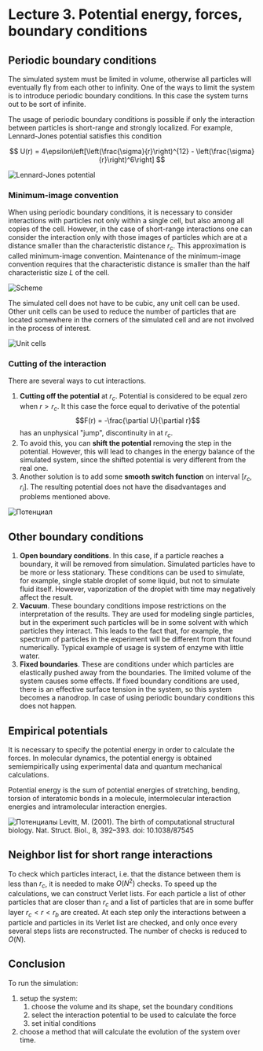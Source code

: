 # Lecture 3. Potential energy, forces, boundary conditions

## Periodic boundary conditions

The simulated system must be limited in volume, otherwise all particles will eventually fly from each other to infinity.
One of the ways to limit the system is to introduce periodic boundary conditions.
In this case the system turns out to be sort of infinite.

The usage of periodic boundary conditions is possible if only the interaction between particles is short-range and strongly localized.
For example, Lennard-Jones potential satisfies this condition

$$
U(r) = 4\epsilon\left[\left(\frac{\sigma}{r}\right)^{12} - \left(\frac{\sigma}{r}\right)^6\right]
$$

![Lennard-Jones potential](images/LJ_potential.png)

### Minimum-image convention

When using periodic boundary conditions, it is necessary to consider interactions with particles not only within a single cell, but also among all copies of the cell.
However, in the case of short-range interactions one can consider the interaction only with those images of particles which are at a distance smaller than the characteristic distance $r_c$.
This approximation is called minimum-image convention.
Maintenance of the minimum-image convention requires that the characteristic distance is smaller than the half characteristic size $L$ of the cell.

![Scheme](images/scheme.png)

The simulated cell does not have to be cubic, any unit cell can be used. 
Other unit cells can be used to reduce the number of particles that are located somewhere in the corners of the simulated cell and are not involved in the process of interest.

![Unit cells](images/truncated.png)

### Cutting of the interaction

There are several ways to cut interactions.
1. **Cutting off the potential** at $r_c$.
Potential is considered to be equal zero when $r>r_c$.
It this case the force equal to derivative of the potential $$F(r) = -\frac{\partial U}{\partial r}$$ has an unphysical "jump", discontinuity in at $r_c$.
1. To avoid this, you can **shift the potential** removing the step in the potential.
However, this will lead to changes in the energy balance of the simulated system, since the shifted potential is very different from the real one.
1. Another solution is to add some **smooth switch function** on interval $[r_c, r_i]$.
The resulting potential does not have the disadvantages and problems mentioned above.


![Потенциал](images/fig6a.png)

## Other boundary conditions

1. **Open boundary conditions**.
In this case, if a particle reaches a boundary, it will be removed from simulation. 
Simulated particles have to be more or less stationary. 
These conditions can be used to simulate, for example, single stable droplet of some liquid, but not to simulate fluid itself.
However, vaporization of the droplet with time may negatively affect the result.
1. **Vacuum**.
These boundary conditions impose restrictions on the interpretation of the results. 
They are used for modeling single particles, but in the experiment such particles will be in some solvent with which particles they interact.
This leads to the fact that, for example, the spectrum of particles in the experiment will be different from that found numerically.
Typical example of usage is system of enzyme with little water.
1. **Fixed boundaries**.
These are conditions under which particles are elastically pushed away from the boundaries.
The limited volume of the system causes some effects. If fixed boundary conditions are used, there is an effective surface tension in the system, so this system becomes a nanodrop.
In case of using periodic boundary conditions this does not happen.

## Empirical potentials

It is necessary to specify the potential energy in order to calculate the forces. In molecular dynamics, the potential energy is obtained semiempirically using experimental data and quantum mechanical calculations.

Potential energy is the sum of potential energies of stretching, bending, torsion of interatomic bonds in a molecule, intermolecular interaction energies and intramolecular interaction energies.

![Потенциалы](images/fig5.png)
Levitt, M. (2001). The birth of computational structural biology. Nat. Struct. Biol., 8, 392–393. doi: 10.1038/87545

## Neighbor list for short range interactions

To check which particles interact, i.e. that the distance between them is less than $r_c$, it is needed to make $O(N^2)$ checks.
To speed up the calculations, we can construct Verlet lists.
For each particle a list of other particles that are closer than $r_c$ and a list of particles that are in some buffer layer $r_c<r<r_b$ are created. 
At each step only the interactions between a particle and particles in its Verlet list are checked, and only once every several steps lists are reconstructed.
The number of checks is reduced to $O(N)$.

## Conclusion

To run the simulation:
1. setup the system:
   1. choose the volume and its shape, set the boundary conditions
   2. select the interaction potential to be used to calculate the force
   3. set initial conditions
2. choose a method that will calculate the evolution of the system over time.